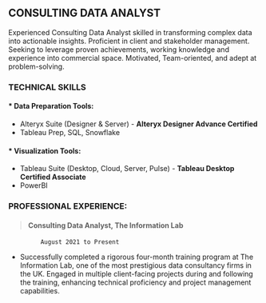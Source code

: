 ## CONSULTING DATA ANALYST

Experienced Consulting Data Analyst skilled in transforming complex data into actionable insights. Proficient in client and stakeholder management. Seeking to leverage proven achievements, working knowledge and experience into commercial space. Motivated, Team-oriented, and adept at problem-solving.

### TECHNICAL SKILLS

#### \* Data Preparation Tools:

- Alteryx Suite (Designer & Server) - **Alteryx Designer Advance Certified**
- Tableau Prep, SQL, Snowflake

#### \* Visualization Tools:

- Tableau Suite (Desktop, Cloud, Server, Pulse) - **Tableau Desktop Certified Associate**
- PowerBI

### PROFESSIONAL EXPERIENCE: 

> #### **Consulting Data Analyst, The Information Lab**

             August 2021 to Present

- Successfully completed a rigorous four-month training program at The Information Lab, one of the most prestigious data consultancy firms in the UK. Engaged in multiple client-facing projects during and following the training, enhancing technical proficiency and project management capabilities.
